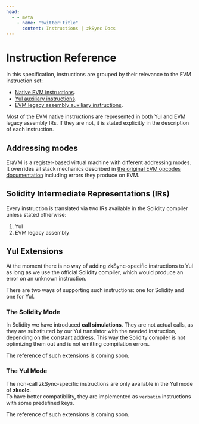 ```yaml
---
head:
  - - meta
    - name: "twitter:title"
      content: Instructions | zkSync Docs
---
```


# Instruction Reference

In this specification, instructions are grouped by their relevance to the EVM instruction set:

- [Native EVM instructions](./evm/overview.md).
- [Yul auxiliary instructions](./yul.md).
- [EVM legacy assembly auxiliary instructions](./evmla.md).

Most of the EVM native instructions are represented in both Yul and EVM legacy assembly IRs. If they are not, it is
stated explicitly in the description of each instruction.

## Addressing modes

EraVM is a register-based virtual machine with different addressing modes.  
It overrides all stack mechanics described in [the original EVM opcodes documentation](https://www.evm.codes/) including
errors they produce on EVM.

## Solidity Intermediate Representations (IRs)

Every instruction is translated via two IRs available in the Solidity compiler unless stated otherwise:

1. Yul
2. EVM legacy assembly

## Yul Extensions

At the moment there is no way of adding zkSync-specific instructions to Yul as long as we use the official Solidity
compiler, which would produce an error on an unknown instruction.

There are two ways of supporting such instructions: one for Solidity and one for Yul.

### The Solidity Mode

In Solidity we have introduced **call simulations**. They are not actual calls, as they are substituted by our Yul
translator with the needed instruction, depending on the constant address. This way the Solidity compiler is not
optimizing them out and is not emitting compilation errors.

The reference of such extensions is coming soon.

### The Yul Mode

The non-call zkSync-specific instructions are only available in the Yul mode of **zksolc**.  
To have better compatibility, they are implemented as `verbatim` instructions with some predefined keys.

The reference of such extensions is coming soon.
